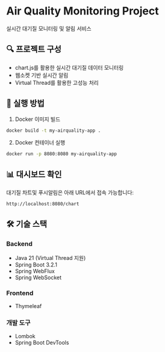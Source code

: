 # Air Quality Monitoring Project

실시간 대기질 모니터링 및 알림 서비스

## 🔍 프로젝트 구성
- chart.js를 활용한 실시간 대기질 데이터 모니터링
- 웹소켓 기반 실시간 알림
- Virtual Thread를 활용한 고성능 처리

## 🚀 실행 방법

1. Docker 이미지 빌드
```bash
docker build -t my-airquality-app .
```

2. Docker 컨테이너 실행
```bash
docker run -p 8080:8080 my-airquality-app
```

## 📊 대시보드 확인
대기질 차트및 푸시알림은 아래 URL에서 접속 가능합니다:
```
http://localhost:8080/chart
```

## 🛠 기술 스택

### Backend
- Java 21 (Virtual Thread 지원)
- Spring Boot 3.2.1
- Spring WebFlux
- Spring WebSocket

### Frontend
- Thymeleaf

### 개발 도구
- Lombok
- Spring Boot DevTools
